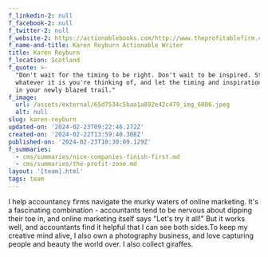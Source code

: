 ```yaml
---
f_linkedin-2: null
f_facebook-2: null
f_twitter-2: null
f_website-2: https://actionablebooks.com/http://www.theprofitablefirm.com
f_name-and-title: Karen Reyburn Actionable Writer
title: Karen Reyburn
f_location: Scotland
f_quote: >-
  "Don't wait for the timing to be right. Don't wait to be inspired. Start on
  whatever it is you're thinking of, and let the timing and inspiration follow
  in your newly blazed trail."
f_image:
  url: /assets/external/65d7534c5baa1a892e42c479_img_6006.jpeg
  alt: null
slug: karen-reyburn
updated-on: '2024-02-23T09:22:46.272Z'
created-on: '2024-02-22T13:59:40.308Z'
published-on: '2024-02-23T10:30:09.129Z'
f_summaries:
  - cms/summaries/nice-companies-finish-first.md
  - cms/summaries/the-profit-zone.md
layout: '[team].html'
tags: team
---
```


I help accountancy firms navigate the murky waters of online marketing. It's a fascinating combination - accountants tend to be nervous about dipping their toe in, and online marketing itself says "Let's try it all!" But it works well, and accountants find it helpful that I can see both sides.To keep my creative mind alive, I also own a photography business, and love capturing people and beauty the world over. I also collect giraffes.
